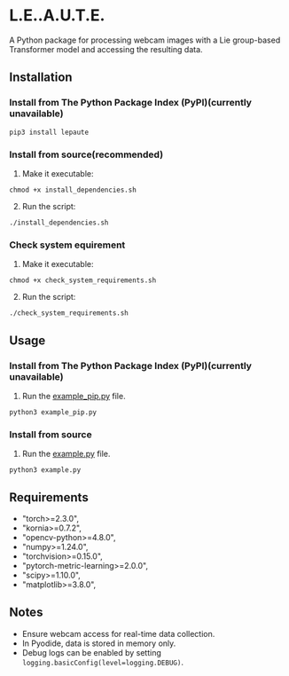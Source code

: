 # L.E..A.U.T.E.

A Python package for processing webcam images with a Lie group-based Transformer model and accessing the resulting data.

## Installation

### Install from The Python Package Index (PyPI)(currently unavailable)

```
pip3 install lepaute
```

### Install from source(recommended)

1. Make it executable:
```
chmod +x install_dependencies.sh
```

2. Run the script:
```
./install_dependencies.sh
```

### Check system equirement

1. Make it executable:
```
chmod +x check_system_requirements.sh
```

2. Run the script:
```
./check_system_requirements.sh
```

## Usage

### Install from The Python Package Index (PyPI)(currently unavailable)

1. Run the [example_pip.py](example_pip.py) file.
```
python3 example_pip.py
```

### Install from source


1. Run the [example.py](example.py) file.
```
python3 example.py
```

## Requirements

- "torch>=2.3.0",
- "kornia>=0.7.2",
- "opencv-python>=4.8.0",
- "numpy>=1.24.0",
- "torchvision>=0.15.0",
- "pytorch-metric-learning>=2.0.0",
- "scipy>=1.10.0",
- "matplotlib>=3.8.0",

## Notes

- Ensure webcam access for real-time data collection.
- In Pyodide, data is stored in memory only.
- Debug logs can be enabled by setting `logging.basicConfig(level=logging.DEBUG)`.
